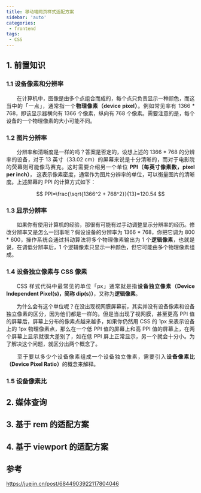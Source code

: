 ```yaml
---
title: 移动端网页样式适配方案
sidebar: 'auto'
categories:
 - frontend
tags:
 - CSS
---
```


## 1. 前置知识
### 1.1 设备像素和分辨率
<p style="text-align: justify">&emsp;&emsp;在计算机中，图像是由多个点组合而成的，每个点只负责显示一种颜色，而这当中的「一点」，通常指一个<b>物理像素（device pixel）</b>。例如常见率有 1366 * 768，即该显示器横向有 1366 个像素，纵向有 768 个像素。需要注意的是，每个设备的一个物理像素的大小可能不同。</p>

### 1.2 图片分辨率
<p style="text-align: justify">&emsp;&emsp;分辨率和清晰度是一样的吗？答案是否定的，设想上述的 1366 * 768 的分辨率的设备，对于 13 英寸（33.02 cm）的屏幕来说是十分清晰的，而对于电影院的荧幕则可能像马赛克。这时需要介绍另一个单位 <b>PPI（每英寸像素数，pixel per inch）</b>， 这表示像素密度，通常作为图片分辨率的单位，可以衡量图片的清晰度。上述屏幕的 PPI 的计算方式如下：</p>

$$
PPI=\frac{\sqrt{1366^2 + 768^2}}{13}=120.54
$$  

### 1.3 显示分辨率
<p style="text-align: justify">&emsp;&emsp;如果你有使用计算机的经验，那很有可能有过手动调整显示分辨率的经历。修改分辨率又是怎么一回事呢？假设设备的分辨率为 1366 * 768，你把它调为 800 * 600，操作系统会通过抖动算法将多个物理像素输出为 1 个<b>逻辑像素</b>，也就是说，在调低分辨率后，1 个逻辑像素只显示一种颜色，但它可能由多个物理像素组成。</p>

### 1.4 设备独立像素与 CSS 像素
<p style="text-align: justify">&emsp;&emsp;CSS 样式代码中最常见的单位「px」通常就是指<b>设备独立像素（Device Independent Pixel(s)，简称 dip(s)）</b>，又称为<b>逻辑像素</b>。</p>
<p style="text-align: justify">&emsp;&emsp;为什么会有这个单位呢？在没出现视网膜屏幕前，其实并没有设备像素和设备独立像素的区分，因为他们都是一样的。但是当出现了视网膜，甚至更高 PPI 值的屏幕后，屏幕上分布的像素点越来越多，如果你仍然用 CSS 的 1px 来表示设备上的 1px 物理像素点，那么在一个低 PPI 值的屏幕上和高 PPI 值的屏幕上，在两个屏幕上显示就很大差别了，如在低 PPI 屏上正常显示，另一个就会十分小。为了解决这个问题，就区分出两个概念了。</p>
<p style="text-align: justify">&emsp;&emsp;至于要以多少个设备像素组成一个设备独立像素，需要引入<b>设备像素比（Device Pixel Ratio）</b>的概念来解释。</p>

### 1.5 设备像素比

## 2. 媒体查询

## 3. 基于 rem 的适配方案

## 4. 基于 viewport 的适配方案

## 参考
https://juejin.cn/post/6844903922117804046  


